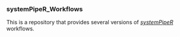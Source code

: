 ### systemPipeR_Workflows

This is a repository that provides several versions of [_systemPipeR_](http://www.bioconductor.org/packages/devel/bioc/html/systemPipeR.html) workflows.
